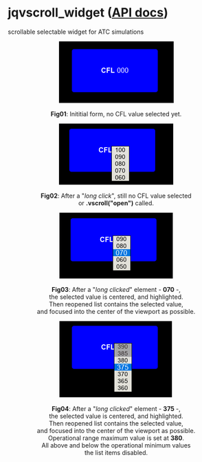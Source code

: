 # jqvscroll_widget ([API docs](doc/readme.md))

scrollable selectable widget for ATC simulations

<div style="text-align:center">
  <img src="doc/images/img01.png"/>
  <p>
    <b>Fig01</b>: Inititial form, no CFL value selected yet.
  </p>
</div>

<div style="text-align:center">
  <img src="doc/images/img02.png"/>
  <p>
    <b>Fig02</b>: After a "<em>long click</em>", still no CFL value selected <br/>
    or <b>.vscroll("open")</b> called.
  </p>
</div>

<div style="text-align:center">
  <img src="doc/images/img03.png"/>
  <p>
    <b>Fig03</b>: After a "<em>long clicked</em>" element - <b>070</b> -,<br/> 
    the selected value is centered, and highlighted. <br/>
    Then reopened list contains the selected value, <br/>
    and focused into the center of the viewport as possible.
  </p>
</div>

<div style="text-align:center">
  <img src="doc/images/img04.png"/>
  <p>
    <b>Fig04</b>: After a "<em>long clicked</em>" element - <b>375</b> -,<br/> the selected value is centered, and highlighted. <br/>
Then reopened list contains the selected value, <br/>
and focused into the center of the viewport as possible. <br/>
Operational range maximum value is set at <b>380</b>. <br/>
All above and below the operational minimum values <br/>
the list items disabled.
  </p>
</div>

